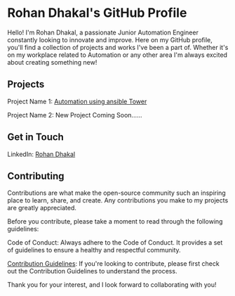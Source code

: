 # Rohan Dhakal's GitHub Profile

Hello! I'm Rohan Dhakal, a passionate Junior Automation Engineer constantly looking to innovate and improve. Here on my GitHub profile, you'll find a collection of projects and works I've been a part of. Whether it's on my workplace related to Automation or any other area  I'm always excited about creating something new!

## Projects
Project Name 1: [Automation using ansible Tower](https://github.com/RohanDhakal1320/Automation_using_Ansible)

Project Name 2: New Project Coming Soon......


## Get in Touch
LinkedIn: [Rohan Dhakal](https://www.linkedin.com/in/rohan-dhakal-50b32b194)

## Contributing
Contributions are what make the open-source community such an inspiring place to learn, share, and create. Any contributions you make to my projects are greatly appreciated.

Before you contribute, please take a moment to read through the following guidelines:

Code of Conduct: Always adhere to the Code of Conduct. It provides a set of guidelines to ensure a healthy and respectful community.

[Contribution Guidelines](https://github.com/RohanDhakal1320/Personal_Profile/blob/main/docs/contribution.md): If you're looking to contribute, please first check out the Contribution Guidelines to understand the process.

Thank you for your interest, and I look forward to collaborating with you!

